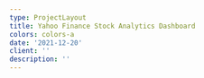 ```yaml
---
type: ProjectLayout
title: Yahoo Finance Stock Analytics Dashboard
colors: colors-a
date: '2021-12-20'
client: ''
description: ''
---
```

